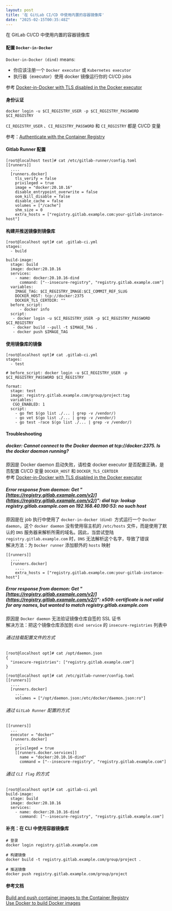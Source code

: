 ```yaml
---
layout: post
title: '在 GitLab CI/CD 中使用内置的容器镜像库'
date: "2025-02-15T00:35:48Z"
---
```

在 GitLab CI/CD 中使用内置的容器镜像库

#### 配置 `Docker-in-Docker`

`Docker-in-Docker (dind)` means:

*   你应该注册一个 `Docker executor` 或 `Kubernetes executor`
*   执行器（executor）使用 docker 镜像运行你的 CI/CD jobs

参考 [Docker-in-Docker with TLS disabled in the Docker executor](https://archives.docs.gitlab.com/16.1/ee/ci/docker/using_docker_build.html#docker-in-docker-with-tls-disabled-in-the-docker-executor)

#### 身份认证

    docker login -u $CI_REGISTRY_USER -p $CI_REGISTRY_PASSWORD $CI_REGISTRY
    

`CI_REGISTRY_USER` 、`CI_REGISTRY_PASSWORD` 和 `CI_REGISTRY` 都是 CI/CD 变量

参考：[Authenticate with the Container Registry](https://archives.docs.gitlab.com/16.1/ee/user/packages/container_registry/authenticate_with_container_registry.html)

#### Gitlab Runner 配置

    [root@localhost test]# cat /etc/gitlab-runner/config.toml 
    [[runners]]
      ....
      [runners.docker]
        tls_verify = false
        privileged = true
        image = "docker:20.10.16"
        disable_entrypoint_overwrite = false
        oom_kill_disable = false
        disable_cache = false
        volumes = ["/cache"]
        shm_size = 0
        extra_hosts = ["registry.gitlab.example.com:your-gitlab-instance-host"]
    

#### 构建并推送镜像到镜像库

    [root@localhost opt]# cat .gitlab-ci.yml 
    stages:
      - build
    
    build-image:
      stage: build
      image: docker:20.10.16
      services:
        - name: docker:20.10.16-dind
          command: ["--insecure-registry", "registry.gitlab.example.com"]
      variables:
        IMAGE_TAG: $CI_REGISTRY_IMAGE:$CI_COMMIT_REF_SLUG
        DOCKER_HOST: tcp://docker:2375
        DOCKER_TLS_CERTDIR: ""
      before_script:
          - docker info
      script:
       - docker login -u $CI_REGISTRY_USER -p $CI_REGISTRY_PASSWORD $CI_REGISTRY
       - docker build --pull -t $IMAGE_TAG .
       - docker push $IMAGE_TAG
    

#### 使用镜像库的镜像

    [root@localhost opt]# cat .gitlab-ci.yml 
    stages:
      - test
    
    # before_script: docker login -u $CI_REGISTRY_USER -p $CI_REGISTRY_PASSWORD $CI_REGISTRY
    
    format:
      stage: test
      image: registry.gitlab.example.com/group/project:tag
      variables:
       CGO_ENABLED: 1
      script:
        - go fmt $(go list ./... | grep -v /vendor/)
        - go vet $(go list ./... | grep -v /vendor/)
        - go test -race $(go list ./... | grep -v /vendor/)
    

#### Troubleshooting

##### docker: Cannot connect to the Docker daemon at tcp://docker:2375. Is the docker daemon running?

原因是 Docker daemon 启动失败，请检查 docker executor 是否配置正确，是否配置 CI/CD 变量 `DOCKER_HOST` 和 `DOCKER_TLS_CERTDIR`  
参考 [Docker-in-Docker with TLS disabled in the Docker executor](https://archives.docs.gitlab.com/16.1/ee/ci/docker/using_docker_build.html#docker-in-docker-with-tls-disabled-in-the-docker-executor)

##### Error response from daemon: Get "[https://registry.gitlab.example.com/v2/](https://registry.gitlab.example.com/v2/)": dial tcp: lookup registry.gitlab.example.com on 192.168.40.190:53: no such host

原因是在 job 执行中使用了 `docker-in-docker（dind）`方式运行一个 `Docker daemon`，这个 `docker daemon` 没有使用宿主机的 `/etc/hosts` 文件，而是使用了默认的 `DNS` 服务器来解析所需的域名。因此，当尝试登陆`registry.gitlab.example.com` 时，`DNS` 无法解析这个名字，导致了错误  
解决方法：为 `Docker runner` 添加额外的 `hosts` 映射

    [[runners]]
      ....
      [runners.docker]
        ....
        extra_hosts = ["registry.gitlab.example.com:your-gitlab-instance-host"]
    

##### Error response from daemon: Get "[https://registry.gitlab.example.com/v2/](https://registry.gitlab.example.com/v2/)": x509: certificate is not valid for any names, but wanted to match registry.gitlab.example.com

原因是 `Docker daemon` 无法验证镜像仓库自签的 SSL 证书  
解决方法：把这个镜像仓库添加到 `dind service` 的 `insecure-registries` 列表中

###### 通过挂载配置文件的方式

    [root@localhost opt]# cat /opt/daemon.json 
    {
      "insecure-registries": ["registry.gitlab.example.com"]
    }
    
    [root@localhost opt]# cat /etc/gitlab-runner/config.toml
    [[runners]]
      ....
      [runners.docker]
        ....
        volumes = ["/opt/daemon.json:/etc/docker/daemon.json:ro"]
    

###### 通过 `GitLab Runner` 配置的方式

    [[runners]]
      ...
      executor = "docker"
      [runners.docker]
        ...
        privileged = true
        [[runners.docker.services]]
          name = "docker:20.10.16-dind"
          command = ["--insecure-registry", "registry.gitlab.example.com"]
    

###### 通过 `CLI flag` 的方式

    [root@localhost opt]# cat .gitlab-ci.yml
    build-image:
      stage: build
      image: docker:20.10.16
      services:
        - name: docker:20.10.16-dind
          command: ["--insecure-registry", "registry.gitlab.example.com"]
    

#### 补充：在 CLI 中使用容器镜像库

    # 登录
    docker login registry.gitlab.example.com
    
    # 构建镜像
    docker build -t registry.gitlab.example.com/group/project .
    
    # 推送镜像
    docker push registry.gitlab.example.com/group/project
    

#### 参考文档

[Build and push container images to the Container Registry](https://archives.docs.gitlab.com/16.1/ee/user/packages/container_registry/build_and_push_images.html)  
[Use Docker to build Docker images](https://archives.docs.gitlab.com/16.1/ee/ci/docker/using_docker_build.html#use-docker-in-docker)